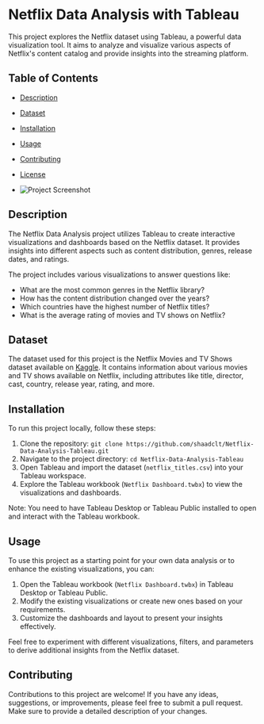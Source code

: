 
# Netflix Data Analysis with Tableau

This project explores the Netflix dataset using Tableau, a powerful data visualization tool. It aims to analyze and visualize various aspects of Netflix's content catalog and provide insights into the streaming platform.

## Table of Contents

- [Description](#description)
- [Dataset](#dataset)
- [Installation](#installation)
- [Usage](#usage)
- [Contributing](#contributing)
- [License](#license)

- ![Project Screenshot]( https://drive.google.com/file/d/1FI3qcnNvAVW0X3ryluOBgwRIEKePtIxN/view?usp=sharing)

## Description

The Netflix Data Analysis project utilizes Tableau to create interactive visualizations and dashboards based on the Netflix dataset. It provides insights into different aspects such as content distribution, genres, release dates, and ratings.

The project includes various visualizations to answer questions like:

- What are the most common genres in the Netflix library?
- How has the content distribution changed over the years?
- Which countries have the highest number of Netflix titles?
- What is the average rating of movies and TV shows on Netflix?

## Dataset

The dataset used for this project is the Netflix Movies and TV Shows dataset available on [Kaggle](https://www.kaggle.com/shivamb/netflix-shows). It contains information about various movies and TV shows available on Netflix, including attributes like title, director, cast, country, release year, rating, and more.

## Installation

To run this project locally, follow these steps:

1. Clone the repository: `git clone https://github.com/shaadclt/Netflix-Data-Analysis-Tableau.git`
2. Navigate to the project directory: `cd Netflix-Data-Analysis-Tableau`
3. Open Tableau and import the dataset (`netflix_titles.csv`) into your Tableau workspace.
4. Explore the Tableau workbook (`Netflix Dashboard.twbx`) to view the visualizations and dashboards.

Note: You need to have Tableau Desktop or Tableau Public installed to open and interact with the Tableau workbook.

## Usage

To use this project as a starting point for your own data analysis or to enhance the existing visualizations, you can:

1. Open the Tableau workbook (`Netflix Dashboard.twbx`) in Tableau Desktop or Tableau Public.
2. Modify the existing visualizations or create new ones based on your requirements.
3. Customize the dashboards and layout to present your insights effectively.

Feel free to experiment with different visualizations, filters, and parameters to derive additional insights from the Netflix dataset.

## Contributing

Contributions to this project are welcome! If you have any ideas, suggestions, or improvements, please feel free to submit a pull request. Make sure to provide a detailed description of your changes.


